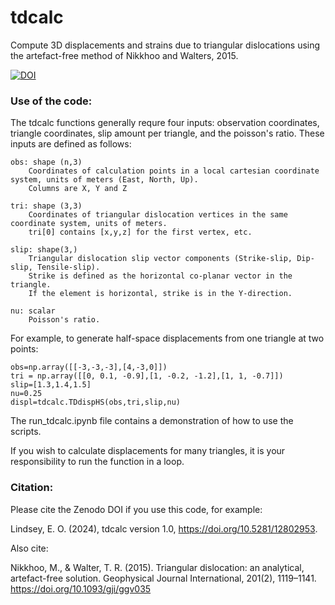 # tdcalc
Compute 3D displacements and strains due to triangular dislocations using the artefact-free method of Nikkhoo and Walters, 2015.

[![DOI](https://zenodo.org/badge/269057031.svg)](https://zenodo.org/doi/10.5281/zenodo.12802953)

### Use of the code: 
The tdcalc functions generally requre four inputs: observation coordinates, triangle coordinates, slip amount per triangle, and the poisson's ratio. These inputs are defined as follows:

    obs: shape (n,3)
        Coordinates of calculation points in a local cartesian coordinate system, units of meters (East, North, Up). 
        Columns are X, Y and Z
    
    tri: shape (3,3)
        Coordinates of triangular dislocation vertices in the same coordinate system, units of meters.
        tri[0] contains [x,y,z] for the first vertex, etc.
    
    slip: shape(3,)
        Triangular dislocation slip vector components (Strike-slip, Dip-slip, Tensile-slip).
        Strike is defined as the horizontal co-planar vector in the triangle.
        If the element is horizontal, strike is in the Y-direction.
        
    nu: scalar
        Poisson's ratio.

For example, to generate half-space displacements from one triangle at two points:

    obs=np.array([[-3,-3,-3],[4,-3,0]])
    tri = np.array([[0, 0.1, -0.9],[1, -0.2, -1.2],[1, 1, -0.7]])
    slip=[1.3,1.4,1.5]
    nu=0.25
    displ=tdcalc.TDdispHS(obs,tri,slip,nu) 

The run_tdcalc.ipynb file contains a demonstration of how to use the scripts. 

If you wish to calculate displacements for many triangles, it is your responsibility to run the function in a loop.

### Citation:
Please cite the Zenodo DOI if you use this code, for example:

Lindsey, E. O. (2024), tdcalc version 1.0, https://doi.org/10.5281/12802953.

Also cite:

Nikkhoo, M., & Walter, T. R. (2015). Triangular dislocation: an analytical, artefact-free solution. Geophysical Journal International, 201(2), 1119–1141. https://doi.org/10.1093/gji/ggv035
